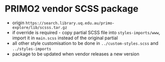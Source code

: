 # PRIMO2 vendor SCSS package

- origin `https://search.library.uq.edu.au/primo-explore/lib/scsss.tar.gz`
- if override is required - copy partial SCSS file into `styles-imports/www`, import it in `main.scss` instead of the original partial
- all other style customisation to be done in `../custom-styles.scss` and `../styles-imports`
- package to be updated when vendor releases a new version





  
  